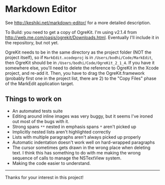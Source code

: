 Markdown Editor
====

See <http://keshiki.net/markdown-editor/> for a more detailed
description.

To Build: you need to get a copy of OgreKit. I'm using v2.1.4 from
<http://web.me.com/oasis/ogrekit/Downloads.html>. Eventually I'll
include it in the repository, but not yet.

OgreKit needs to be in the same directory as the project folder (NOT
the project itself), so if `MarkEdit.xcodeproj` is in
`/Users/bodhi/Code/MarkEdit`, then OgreKit should be in
`/Users/bodhi/Code/OgreKit_2_1_4`. If you have it somewhere else, you'll need
to delete the reference to OgreKit in the Xcode project, and re-add
it. Then, you have to drag the OgreKit.framework (probably first one
in the project list, there are 2) to the "Copy Files" phase of the
MarkEdit application target.

Things to work on
----

* An automated tests suite
* Editing around inline images was very buggy, but it seems I've ironed out most of the bugs with it.
* Strong spans `**` nested in emphasis spans `*` aren't picked up
* Implicitly nested lists aren't highlighted correctly
* Lists with multiple paragraphs aren't always picked up properly
* Automatic indentation doesn't work well on hard-wrapped paragraphs
* The cursor sometimes gets drawn in the wrong place when deleting text. I think this has something to do with me making the wrong sequence of calls to manage the NSTextView system.
* Making the code easier to understand.

---

Thanks for your interest in this project!

